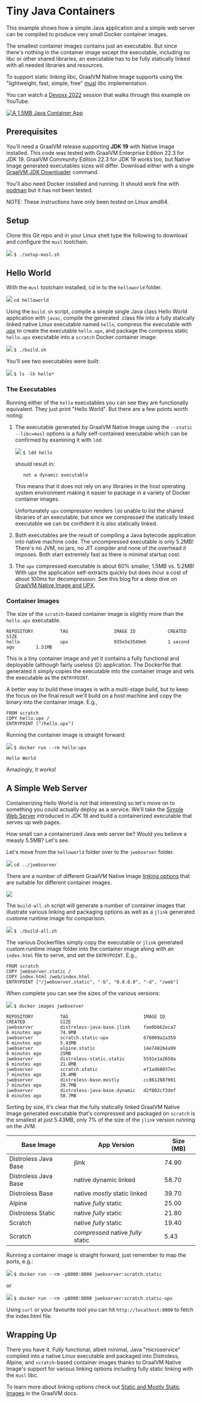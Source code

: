 # Tiny Java Containers

This example shows how a simple Java application and a simple web
server can be compiled to produce very small Docker container images. 

The smallest container images contains just an executable.  But since there's
nothing in the container image except the executable, including no libc or other
shared libraries, an executable has to be fully statically linked with all
needed libraries and resources.

To support static linking libc, GraalVM Native Image supports using the
"lightweight, fast, simple, free" [musl](https://musl.libc.org/) libc
implementation.

You can watch a [Devoxx 2022](https://devoxx.be/) session that walks through
this example on YouTube. 

[![A 1.5MB Java Container
App](images/youtube.png)](https://youtu.be/6wYrAtngIVo)

## Prerequisites

You'll need a GraalVM release supporting **JDK 19** with Native Image installed.
This code was tested with GraalVM Enterprise Edition 22.3 for JDK 19. GraalVM
Community Edition 22.3 for JDK 19 works too, but Native Image generated
executables sizes will differ.  Download either with a single [GraalVM JDK
Downloader](https://github.com/graalvm/graalvm-jdk-downloader) command.

You'll also need Docker installed and running. It should work fine with
[podman](https://podman.io/) but it has not been tested.

NOTE: These instructions have only been tested on Linux amd64.

## Setup

Clone this Git repo and in your Linux shell type the following to download and
configure the `musl` toolchain.

![](images/keyboard.jpg) `$ ./setup-musl.sh`


## Hello World

With the `musl` toolchain installed, cd in to the `helloworld` folder.

![](images/keyboard.jpg) `cd helloworld`

Using the `build.sh` script, compile a simple single Java class Hello World
application with `javac`, compile the generated .class file into a fully
statically linked native Linux executable named `hello`, compress the executable
with [upx](https://upx.github.io/) to create the executable `hello.upx`, and
package the compress static `hello.upx` executable into a `scratch`
Docker container image:

![](images/keyboard.jpg) `$ ./build.sh`

You'll see two executables were built:

![](images/keyboard.jpg) `$ ls -lh hello*`

### The Executables

Running either of the `hello` executables you can see they are functionally
equivalent. They just print "Hello World". But there are a few points worth
noting:

1. The executable generated by GraalVM Native Image using the 
   `--static --libc=musl` options is a fully self-contained executable which can be
   confirmed by examining it with `ldd`:

   ![](images/keyboard.jpg) `$ ldd hello`

   should result in:

   ```shell
      not a dynamic executable
   ```

   This means that it does not rely on any libraries in the host operating system
   environment making it easier to package in a variety of Docker container images.

   Unfortunately `upx` compression renders `ldd` unable to list the shared
   libraries of an executable, but since we compressed the statically linked
   executable we can be confident it is also statically linked.

2. Both executables are the result of compiling a Java bytecode application into
   native machine code. The uncompressed executable is only 5.2MB!  There's no
   JVM, no jars, no JIT compiler and none of the overhead it imposes.  Both
   start extremely fast as there is minimal startup cost.
3. The `upx` compressed executable is about 60% smaller, 1.5MB vs. 5.2MB! With
   upx the application self-extracts quickly but does incur a cost of about
   100ms for decompression.  See this blog for a deep dive on [GraalVM Native Image and UPX](https://medium.com/graalvm/compressed-graalvm-native-images-4d233766a214).  

### Container Images

The size of the `scratch`-based container image is slightly more than the `hello.upx`
executable.  

```shell
REPOSITORY          TAG                 IMAGE ID            CREATED             SIZE
hello               upx                 935e5e3549e6        1 second ago        1.51MB
```

This is a tiny container image and yet it contains a fully functional and
deployable (although fairly useless 😉) application.  The Dockerfile that
generated it simply copies the executable into the container image and sets the
executable as the `ENTRYPOINT`.  

A better way to build these images is with a multi-stage build, but to keep the
focus on the final result we'll build on a host machine and copy the binary into
the container image. E.g.,

```docker
FROM scratch
COPY hello.upx /
ENTRYPOINT ["/hello.upx"]
```

Running the container image is straight forward:

![](images/keyboard.jpg) `$ docker run --rm hello:upx`

```shell
Hello World
```

Amazingly, it works!

## A Simple Web Server

Containerizing Hello World is not that interesting so let's move on to something
you could actually deploy as a service. We'll take the [Simple Web
Server](https://blogs.oracle.com/javamagazine/post/java-18-simple-web-server)
introduced in JDK 18 and build a containerized executable that serves up web
pages.

How small can a containerized Java web server be? Would you believe a measly
5.5MB? Let's see.

Let's move from the `helloworld` folder over to the `jwebserver` folder. 

![](images/keyboard.jpg) `cd ../jwebserver`

There are a number of different GraalVM Native Image [linking
options](https://www.graalvm.org/22.0/reference-manual/native-image/StaticImages/)
that are suitable for different container images.

![](images/linkingoptions.png)

The `build-all.sh` script will generate a number of container images that
illustrate various linking and packaging options as well as a `jlink` generated
custome runtime image for comparison.

![](images/keyboard.jpg) `$ ./build-all.sh`

The various Dockerfiles simply copy the executable or `jlink` generated custom
runtime image folder into the container image along with an `index.html` file to
serve, and set the `ENTRYPOINT`.  E.g.,

```docker
FROM scratch
COPY jwebserver.static /
COPY index.html /web/index.html
ENTRYPOINT ["/jwebserver.static", "-b", "0.0.0.0", "-d", "/web"]
```

When complete you can see the sizes of the various versions:

![](images/keyboard.jpg) `$ docker images jwebserver`

```shell
REPOSITORY          TAG                            IMAGE ID            CREATED             SIZE
jwebserver          distroless-java-base.jlink     fae0bb62eca7        6 minutes ago       74.9MB
jwebserver          scratch.static-upx             676069a2a359        6 minutes ago       5.43MB
jwebserver          alpine.static                  14e748264a99        6 minutes ago       25MB
jwebserver          distroless-static.static       5591e1a2658a        6 minutes ago       21.8MB
jwebserver          scratch.static                 ef1ad68037ec        7 minutes ago       19.4MB
jwebserver          distroless-base.mostly         cc8612887001        7 minutes ago       39.7MB
jwebserver          distroless-java-base.dynamic   d2f802cf3def        8 minutes ago       58.7MB
```

Sorting by size, it's clear that the fully statically linked GraalVM Native
Image generated executable that's compressed and packaged on `scratch` is the
smallest at just 5.43MB, only 7% of the size of the `jlink` version running on
the JVM.

| Base Image           | App Version                        | Size (MB) |
| -------------------- | ---------------------------------- | --------- |
| Distroless Java Base | jlink                              |     74.90 |
| Distroless Java Base | native dynamic linked              |     58.70 |
| Distroless Base      | native *mostly* static linked      |     39.70 |
| Alpine               | native *fully* static              |     25.00 |
| Distroless Static    | native *fully* static              |     21.80 |
| Scratch              | native *fully* static              |     19.40 |
| Scratch              | *compressed* native *fully* static |      5.43 |

Running a container image is straight forward, just remember to map the ports, e.g.:

![](images/keyboard.jpg) `$ docker run --rm -p8000:8000 jwebserver:scratch.static`

or

![](images/keyboard.jpg) `$ docker run --rm -p8000:8000 jwebserver:scratch.static-upx`

Using `curl` or your favourite tool you can hit `http://localhost:8000` to fetch
the index.html file.

## Wrapping Up

There you have it.  Fully functional, albeit minimal, Java "microservice" compiled
into a native Linux executable and packaged into Distroless, Alpine, and
`scratch`-based container images thanks to GraalVM Native Image's support for
various linking options including fully static linking with the `musl` libc.

To learn more about linking options check out [Static and Mostly Static
Images](https://www.graalvm.org/22.0/reference-manual/native-image/StaticImages/)
in the GraalVM docs.
